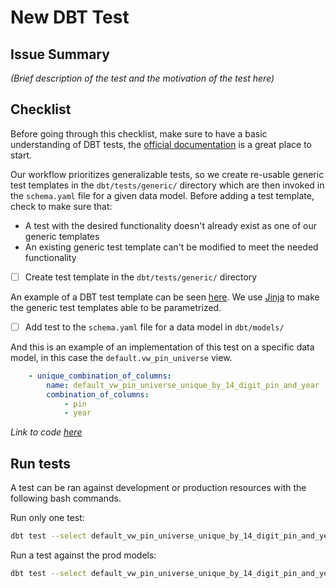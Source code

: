 # New DBT Test

## Issue Summary

_(Brief description of the test and the motivation of the test here)_

## Checklist

Before going through this checklist, make sure to have a basic understanding of DBT tests,
the [official documentation](https://docs.getdbt.com/docs/build/data-tests) is a great place to start.

Our workflow prioritizes generalizable tests, so we create re-usable generic test templates in the `dbt/tests/generic/` directory which are then
invoked in the `schema.yaml` file for a given data model. Before adding a test template, check to make sure that:
- A test with the desired functionality doesn't already exist as one of our generic templates
- An existing generic test template can't be modified to meet the needed functionality

- [ ] Create test template in the `dbt/tests/generic/` directory  

An example of a DBT test template can be seen [here](https://github.com/ccao-data/data-architecture/blob/master/dbt/tests/generic/test_unique_combination_of_columns.sql).
We use [Jinja](https://jinja.palletsprojects.com/en/3.1.x/templates/) to make the generic test templates able to be parametrized.

- [ ] Add test to the `schema.yaml` file for a data model in `dbt/models/`  

And this is an example of an implementation of this test on a specific data model, in this case the `default.vw_pin_universe` view.

```yaml
    - unique_combination_of_columns:
        name: default_vw_pin_universe_unique_by_14_digit_pin_and_year
        combination_of_columns:
            - pin
            - year
```

_Link to code [here](https://github.com/ccao-data/data-architecture/blob/66ad8159bcb3d96dcdc62b7355f8fbce64affc78/dbt/models/default/schema/default.vw_pin_universe.yml#L248-L252)_

## Run tests

A test can be ran against development or production resources with the following bash commands.

Run only one test:

```bash
dbt test --select default_vw_pin_universe_unique_by_14_digit_pin_and_year
```

Run a test against the prod models:

```bash
dbt test --select default_vw_pin_universe_unique_by_14_digit_pin_and_year --target prod
```
